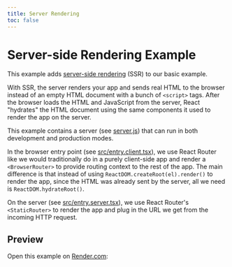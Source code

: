 ```yaml
---
title: Server Rendering
toc: false
---
```


# Server-side Rendering Example

This example adds [server-side rendering](https://reactjs.org/docs/react-dom-server.html) (SSR) to our basic example.

With SSR, the server renders your app and sends real HTML to the browser instead of an empty HTML document with a bunch of `<script>` tags. After the browser loads the HTML and JavaScript from the server, React "hydrates" the HTML document using the same components it used to render the app on the server.

This example contains a server (see [server.js](server.js)) that can run in both development and production modes.

In the browser entry point (see [src/entry.client.tsx](src/entry.client.tsx)), we use React Router like we would traditionally do in a purely client-side app and render a `<BrowserRouter>` to provide routing context to the rest of the app. The main difference is that instead of using `ReactDOM.createRoot(el).render()` to render the app, since the HTML was already sent by the server, all we need is `ReactDOM.hydrateRoot()`.

On the server (see [src/entry.server.tsx](src/entry.server.tsx)), we use React Router's `<StaticRouter>` to render the app and plug in the URL we get from the incoming HTTP request.

## Preview

Open this example on [Render.com](https://react-router-rabit.onrender.com):

